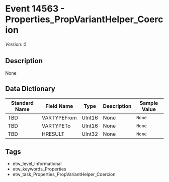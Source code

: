 # Event 14563 - Properties_PropVariantHelper_Coercion
###### Version: 0

## Description
None

## Data Dictionary
|Standard Name|Field Name|Type|Description|Sample Value|
|---|---|---|---|---|
|TBD|VARTYPEFrom|UInt16|None|`None`|
|TBD|VARTYPETo|UInt16|None|`None`|
|TBD|HRESULT|UInt32|None|`None`|

## Tags
* etw_level_Informational
* etw_keywords_Properties
* etw_task_Properties_PropVariantHelper_Coercion